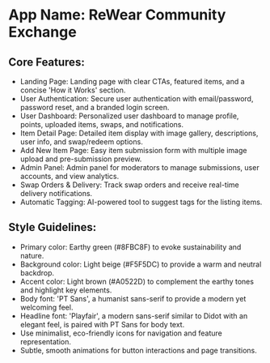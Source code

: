 # **App Name**: ReWear Community Exchange

## Core Features:

- Landing Page: Landing page with clear CTAs, featured items, and a concise 'How it Works' section.
- User Authentication: Secure user authentication with email/password, password reset, and a branded login screen.
- User Dashboard: Personalized user dashboard to manage profile, points, uploaded items, swaps, and notifications.
- Item Detail Page: Detailed item display with image gallery, descriptions, user info, and swap/redeem options.
- Add New Item Page: Easy item submission form with multiple image upload and pre-submission preview.
- Admin Panel: Admin panel for moderators to manage submissions, user accounts, and view analytics.
- Swap Orders & Delivery: Track swap orders and receive real-time delivery notifications.
- Automatic Tagging: AI-powered tool to suggest tags for the listing items.

## Style Guidelines:

- Primary color: Earthy green (#8FBC8F) to evoke sustainability and nature.
- Background color: Light beige (#F5F5DC) to provide a warm and neutral backdrop.
- Accent color: Light brown (#A0522D) to complement the earthy tones and highlight key elements.
- Body font: 'PT Sans', a humanist sans-serif to provide a modern yet welcoming feel.
- Headline font: 'Playfair', a modern sans-serif similar to Didot with an elegant feel, is paired with PT Sans for body text.
- Use minimalist, eco-friendly icons for navigation and feature representation.
- Subtle, smooth animations for button interactions and page transitions.